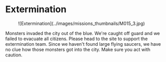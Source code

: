 # Extermination

<figure markdown>
![Extermination](../images/missions_thumbnails/M015_3.jpg)
</figure>

Monsters invaded the city out of the blue. We're caught off guard and we failed to evacuate all citizens. Please head to the site to support the extermination team. Since we haven't found large flying saucers, we have no clue how those monsters got into the city. Make sure you act with caution.
